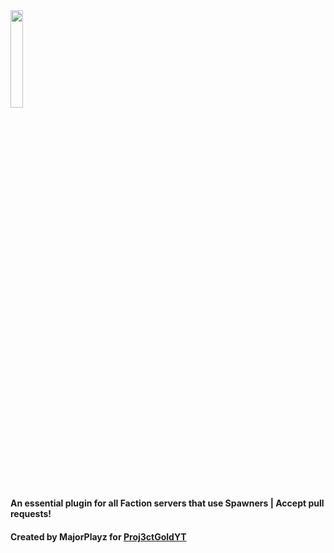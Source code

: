 <img src="https://github.com/MajorPlayz/SuperSpawners/raw/master/SuperSpawners.PNG" width="20%" height="20%"/>
<br />
<b>An essential plugin for all Faction servers that use Spawners | Accept pull requests!</b>
<br />
<h4>Created by MajorPlayz for <a href="http://youtube.com/c/Proj3ctGoldYT">Proj3ctGoldYT</a></h4>

